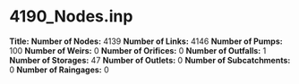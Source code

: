# 4190_Nodes.inp
**Title:** 
**Number of Nodes:** 4139
**Number of Links:** 4146
**Number of Pumps:** 100
**Number of Weirs:** 0
**Number of Orifices:** 0
**Number of Outfalls:** 1
**Number of Storages:** 47
**Number of Outlets:** 0
**Number of Subcatchments:** 0
**Number of Raingages:** 0
